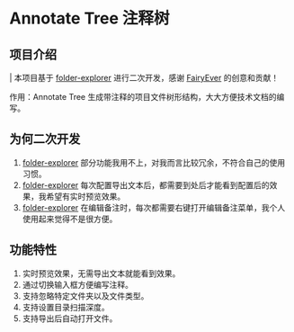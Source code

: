 # Annotate Tree 注释树

## 项目介绍

| 本项目基于 [folder-explorer](https://github.com/d2-projects/folder-explorer) 进行二次开发，感谢 [FairyEver](https://github.com/FairyEver) 的创意和贡献！

作用：Annotate Tree 生成带注释的项目文件树形结构，大大方便技术文档的编写。

<!-- ## 相关链接 -->

<!-- 官方文档： -->

## 为何二次开发

1.  [folder-explorer](https://github.com/d2-projects/folder-explorer) 部分功能我用不上，对我而言比较冗余，不符合自己的使用习惯。
2.  [folder-explorer](https://github.com/d2-projects/folder-explorer) 每次配置导出文本后，都需要到处后才能看到配置后的效果，我希望有实时预览效果。
3.  [folder-explorer](https://github.com/d2-projects/folder-explorer) 在编辑备注时，每次都需要右键打开编辑备注菜单，我个人使用起来觉得不是很方便。

## 功能特性

1.  实时预览效果，无需导出文本就能看到效果。
2.  通过切换输入框方便编写注释。
3.  支持忽略特定文件夹以及文件类型。
4.  支持设置目录扫描深度。
5.  支持导出后自动打开文件。
